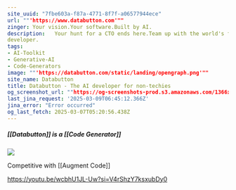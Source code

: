 ```yaml
---
site_uuid: "7fbe603a-f87a-4771-8f7f-a06577944ece"
url: ""'https://www.databutton.com'""
zinger: Your vision.Your software.Built by AI.
description:   Your hunt for a CTO ends here.Team up with the world's first reasoning AI
developer.
tags:
- AI-Toolkit
- Generative-AI
- Code-Generators
image: ""'https://databutton.com/static/landing/opengraph.png'""
site_name: Databutton
title: Databutton - The AI developer for non-techies
og_screenshot_url: ""https://og-screenshots-prod.s3.amazonaws.com/1366x768/80/false/dac8009c4226d4ffc6a26d55de74f3ce93f68154dbc21d1067933ad903069890.jpeg""
last_jina_request: '2025-03-09T06:45:12.366Z'
jina_error: "Error occurred"
og_last_fetch: 2025-03-07T05:20:56.438Z
---
```



##### [[Databutton]] is a [[Code Generator]]

![](https://i.imgur.com/cC7sfBi.png)


Competitive with [[Augment Code]]


https://youtu.be/wcbhU1JL-Uw?si=V4rShzY7ksxubDy0
